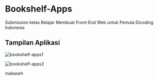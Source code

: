 # Bookshelf-Apps
Submission kelas Belajar Membuat Front-End Web untuk Pemula Dicoding Indonesia

## Tampilan Aplikasi

![bookshelf-apps1](https://user-images.githubusercontent.com/71364724/155825388-b9a56e5f-da67-4d10-a6af-e160676d0a64.PNG)

![bookshelf-apps2](https://user-images.githubusercontent.com/71364724/155825402-c8a790f3-8c3d-45e9-a363-0c8992d43a81.PNG)

makaseh
